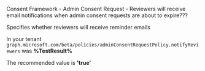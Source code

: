 Consent Framework - Admin Consent Request - Reviewers will receive email notifications when admin consent requests are about to expire???

Specifies whether reviewers will receive reminder emails

<!--- Results --->

In your tenant `graph.microsoft.com/beta/policies/adminConsentRequestPolicy.notifyReviewers` was **%TestResult%**

The recommended value is **'true'**
